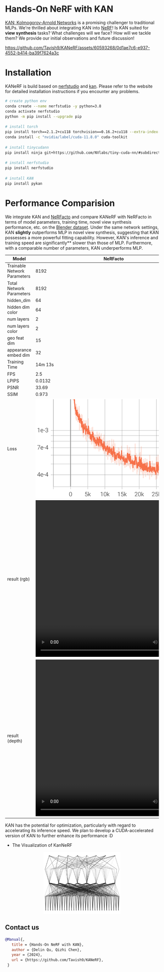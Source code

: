 # Hands-On NeRF with KAN

[KAN: Kolmogorov-Arnold Networks](https://arxiv.org/abs/2404.19756) is a promising challenger to traditional MLPs. We're thrilled about integrating KAN into [NeRF](https://www.matthewtancik.com/nerf)! Is KAN suited for **view synthesis** tasks? What challenges will we face? How will we tackle them? We provide our initial observations and future discussion!

https://github.com/Tavish9/KANeRF/assets/60593268/0d1ae7c6-e937-4552-b414-ba39f7624a3c

# Installation

KANeRF is build based on [nerfstudio](https://docs.nerf.studio/quickstart/installation.html#) and [kan](https://kindxiaoming.github.io/pykan/).  Please refer to the website for detailed installation instructions if you encounter any problems.

```bash
# create python env
conda create --name nerfstudio -y python=3.8
conda activate nerfstudio
python -m pip install --upgrade pip

# install torch
pip install torch==2.1.2+cu118 torchvision==0.16.2+cu118 --extra-index-url https://download.pytorch.org/whl/cu118
conda install -c "nvidia/label/cuda-11.8.0" cuda-toolkit

# install tinycudann
pip install ninja git+https://github.com/NVlabs/tiny-cuda-nn/#subdirectory=bindings/torch

# install nerfstudio
pip install nerfstudio

# install KAN
pip install pykan
```

# Performance Comparision

We integrate KAN and [NeRFacto](https://docs.nerf.studio/nerfology/methods/nerfacto.html) and compare KANeRF with NeRFacto in terms of model parameters, training time, novel view synthesis performance, etc. on the [Blender dataset](https://github.com/bmild/nerf?tab=readme-ov-file#project-page--video--paper--data). Under the same network settings, KAN **slightly** outperforms MLP in novel view synthesis, suggesting that KAN possesses a more powerful fitting capability. However, KAN's inference and training speed are significantly** slower than those of MLP. Furthermore, with a comparable number of parameters, KAN underperforms MLP.

| Model                         | NeRFacto                                                                          | NeRFacto Tiny                                                                          | KANeRF                                                                          |
| ----------------------------- | --------------------------------------------------------------------------------- | -------------------------------------------------------------------------------------- | ------------------------------------------------------------------------------- |
| Trainable Network Parameters  | 8192                                                                              | 2176                                                                                   | 7131                                                                            |
| Total Network Parameters      | 8192                                                                              | 2176                                                                                   | 10683                                                                           |
| hidden_dim                    | 64                                                                                | 8                                                                                      | 8                                                                               |
| hidden dim color              | 64                                                                                | 8                                                                                      | 8                                                                               |
| num layers                    | 2                                                                                 | 1                                                                                      | 1                                                                               |
| num layers color              | 2                                                                                 | 1                                                                                      | 1                                                                               |
| geo feat dim                  | 15                                                                                | 7                                                                                      | 7                                                                               |
| appearance embed dim          | 32                                                                                | 8                                                                                      | 8                                                                               |
| Training Time                 | 14m 13s                                                                           | 13m 47s                                                                                | 9h 49m 44s                                                                      |
| FPS                           | 2.5                                                                               | ~2.5                                                                                   | 0.02                                                                            |
| LPIPS                         | 0.0132                                                                            | 0.0186                                                                                 | 0.0154                                                                          |
| PSNR                          | 33.69                                                                             | 32.67                                                                                  | 33.10                                                                           |
| SSIM                          | 0.973                                                                             | 0.962                                                                                  | 0.966                                                                           |
| Loss                          | ![1](asset/loss_nerfacto.png)                                                     | ![1](asset/loss_tiny_nerfactory.png)                                                   | ![1](asset/loss_kanerf.png)                                                     |
| result (rgb)   | <video src="https://github.com/Tavish9/KANeRF/assets/60593268/15eb4f45-256b-4ba8-ba5b-8f8c7c4d1b4f" width="512" height="512" controls>.</video>   | <video src="https://github.com/Tavish9/KANeRF/assets/60593268/951a1e02-cfa3-4605-ab58-4dad37d33104" width="512" height="512" controls>.</video>   | <video src="https://github.com/Tavish9/KANeRF/assets/60593268/c11dba85-0ff3-49c6-ae02-b22fa604e00b" width="512" height="512" controls>.</video>   |
| result (depth) | <video src="https://github.com/Tavish9/KANeRF/assets/60593268/53ac72e8-47fb-45c2-ac05-9fbc760326c6" width="512" height="512" controls>.</video> | <video src="https://github.com/Tavish9/KANeRF/assets/60593268/1a825a28-9faa-402d-b79a-5da7b0208318" width="512" height="512" controls>.</video> | <video src="https://github.com/Tavish9/KANeRF/assets/60593268/92e575d3-4927-4c67-9f4d-9ca39a35aa8f" width="512" height="512" controls>.</video> |

KAN has the potential for optimization, particularly with regard to accelerating its inference speed. We plan to develop a CUDA-accelerated version of KAN to further enhance its performance :D

* The Visualization of KanNeRF


<div style="text-align:center;">
  <img src="asset/node.png" alt="Alt text" style="width:50%; height:auto;">
</div>

## Contact us

```bibtex
@Manual{,
   title = {Hands-On NeRF with KAN},
   author = {Delin Qu, Qizhi Chen},
   year = {2024},
   url = {https://github.com/Tavish9/KANeRF},
 }
```
